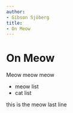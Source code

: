 ```yaml
---
author:
- Gibson Sjöberg
title:
- On Meow
---
```



On Meow
=======
Meow meow meow


* meow list
* cat list

this is the meow last line
